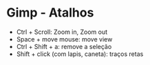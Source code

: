 # Gimp - Atalhos

- Ctrl + Scroll: Zoom in, Zoom out
- Space + move mouse: move view
- Ctrl + Shift + a: remove a seleção
- Shift + click (com lapis, caneta): traços retas